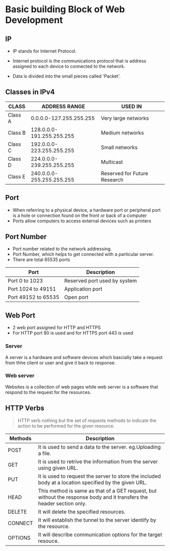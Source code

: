 # Basic building Block of Web Development


## IP  

* IP stands for Internet Protocol.

* Internet protocol is the communications protocol that is address assigned to each device to connected to the network.

* Data is divided into the small pieces called 'Packet'.

## Classes in IPv4
|**CLASS**|**ADDRESS RANGE**|**USED IN**|  
| ------------- | -------------| -----------|  
|Class A|0.0.0.0-127.255.255.255|Very large networks|  
|Class B|128.0.0.0-191.255.255.255|Medium networks|    
|Class C|192.0.0.0-223.255.255.255|Small networks|    
|Class D|224.0.0.0-239.255.255.255|Multicast| 
|Class E|240.0.0.0-255.255.255.255|Reserved for Future Research |
## Port
* When referring to a physical device, a hardware port or peripheral port is a hole or connection found on the front or back of a computer
* Ports allow computers to access external devices such as printers

## Port Number

* Port number related to the network addressing.
* Port Number, which helps to get connected with a particular server.
* There are total 65535 ports      

|**Port**|**Description**|   
|-------------- | -----------------|      
|Port 0 to 1023|Reserved port used by system|  
|Port 1024 to 49151|Application port|  
|Port 49152 to 65535|Open port| 

## Web Port
*  2 web port assigned for HTTP and HTTPS
*  For HTTP port 80 is used and for HTTPS port 443 is used

 ### Server 

 <p> A server is a hardware and software devices which bascially take a request from thhe client or user and give it back to response.</p>

 ### Web server

 <p>Websites is a collection of web pages while web server is a software that respond to the request for the resources. </p>


<!-- HTTP Verbs -->
## HTTP Verbs


 > HTTP verb nothing but the set of requests methods to indicate the action to be performed for the given resource.

| Methods       | Description                              |
| ------------- | -------------                            |      
| POST          | It is used to send a data to the server. eg.Uploading a file.                                                       |
| GET           | It is used to retrive the information from the server using given URL.                                                  |
| PUT           |  It is used to request the server to store the included body at a location specified by the given URL.                   |
| HEAD          | This method is same as that of a GET request, but without the response body and it transfers the header section only.  |
| DELETE        | It will delete the specified resources.   |
| CONNECT       | It will establish the tunnel to the server identify by the resource.                                                   |
| OPTIONS       | It will describe communication options for the target resouce.                                                    |
